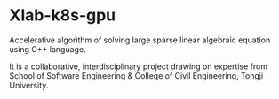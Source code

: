 # Xlab-k8s-gpu

Accelerative algorithm of solving large sparse linear algebraic equation using C++ language.

It is a collaborative, interdisciplinary project drawing on expertise from School of Software Engineering & College of Civil Engineering, Tongji University.
